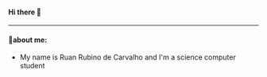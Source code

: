 #### Hi there 👋 ####
_________________________________________________________________________________________________________________________________________________________________________________________________________________________________________________________________________
#### 💭about me:
- My name is Ruan Rubino de Carvalho and I'm a science computer student



